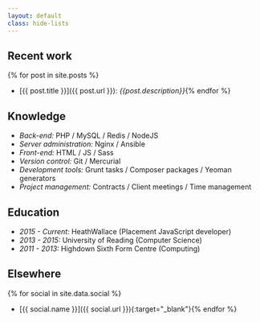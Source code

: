 ```yaml
---
layout: default
class: hide-lists
---
```


## Recent work

{% for post in site.posts %}
- [{{ post.title }}]({{ post.url }}): *{{post.description}}*{% endfor %}

## Knowledge

- *Back-end:* PHP / MySQL / Redis / NodeJS
- *Server administration:* Nginx / Ansible
- *Front-end:* HTML / JS / Sass
- *Version control:* Git / Mercurial
- *Development tools:* Grunt tasks / Composer packages  / Yeoman generators
- *Project management:* Contracts / Client meetings / Time management

## Education

- *2015 - Current:* HeathWallace (Placement JavaScript developer)
- *2013 - 2015:* University of Reading (Computer Science)
- *2011 - 2013:* Highdown Sixth Form Centre (Computing)

## Elsewhere

{% for social in site.data.social %}
- [{{ social.name }}]({{ social.url }}){:target="_blank"}{% endfor %}
